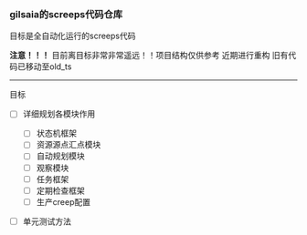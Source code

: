 ### gilsaia的screeps代码仓库

目标是全自动化运行的screeps代码 

**注意！！！** 目前离目标非常非常遥远！！项目结构仅供参考 近期进行重构 旧有代码已移动至old_ts

---
目标

- [ ] 详细规划各模块作用
    - [ ] 状态机框架
    - [ ] 资源源点汇点模块
    - [ ] 自动规划模块
    - [ ] 观察模块
    - [ ] 任务框架
    - [ ] 定期检查框架
    - [ ] 生产creep配置
- [ ] 单元测试方法

